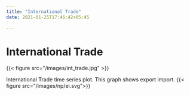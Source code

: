 ```yaml
---
title: "International Trade"
date: 2021-01-25T17:46:42+05:45

---
```


# International Trade
{{< figure src="/images/int_trade.jpg" >}}

International Trade time series plot. This graph shows export import.
{{< figure src="/images/np/ei.svg">}}